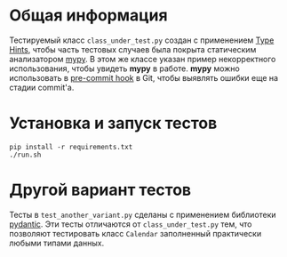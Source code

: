 # Общая информация

Тестируемый класс `class_under_test.py` создан с применением [Type Hints](https://www.python.org/dev/peps/pep-0484/), чтобы часть тестовых случаев была покрыта статическим анализатором [mypy](http://mypy-lang.org). В этом же классе указан пример некорректного использования, чтобы увидеть **mypy** в работе. **mypy** можно использовать в [pre-commit hook](https://git-scm.com/book/ru/v1/Настройка-Git-Перехватчики-в-Git) в Git, чтобы выявлять ошибки еще на стадии commit'а.

# Установка и запуск тестов
```shell
pip install -r requirements.txt
./run.sh
```

# Другой вариант тестов
Тесты в `test_another_variant.py` сделаны с применением библиотеки [pydantic](https://pydantic-docs.helpmanual.io/). Эти тесты отличаются от `class_under_test.py` тем, что позволяют тестировать класс `Calendar` заполненный практически любыми типами данных.

